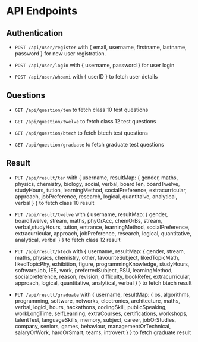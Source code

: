 # API Endpoints

## Authentication

 - `POST /api/user/register` with { email, username, firstname, lastname, password } for new user registration.

- `POST /api/user/login` with { username, password } for user login

- `POST /api/user/whoami` with { userID } to fetch user details

## Questions

- `GET /api/question/ten` to fetch class 10 test questions

- `GET /api/question/twelve` to fetch class 12 test questions

- `GET /api/question/btech` to fetch btech test questions

- `GET /api/question/graduate` to fetch graduate test questions

## Result

- `PUT /api/result/ten` with { username, resultMap: { gender, maths, physics, chemistry, biology, social, verbal, boardTen, boardTwelve, studyHours, tution, learningMethod, socialPreference, extracurricular, approach, jobPreference, research, logical, quantitaive, analytical, verbal } } to fetch class 10 result

- `PUT /api/result/twelve` with { username, resultMap: { gender, boardTwelve, stream, maths, phyOrAcc, chemOrBs, stream, verbal,studyHours, tution, entrance, learningMethod, socialPreference, extracurricular, approach, jobPreference, research, logical, quantitative, analytical, verbal } } to fetch class 12 result

- `PUT /api/result/btech` with { username, resultMap: { gender, stream, maths, physics, chemistry, other, favouriteSubject, likedTopicMath, likedTopicPhy, exhibition, figure, programmingKnowledge, studyHours, softwareJob, IES, work, preferredSubject, PSU, learningMethod, socialpreference, reason, revision, difficulty, bookRefer, extracurricular, approach, logical, quantitative, analytical, verbal } } to fetch btech result

- `PUT /api/result/graduate` with { username, resultMap: { os, algorithms, programming, software, networks, electronics, architecture, maths, verbal, logicl, hours, hackathons, codingSkill, publicSpeaking, workLongTime, selfLearning, extraCourses, certifications, workshops, talentTest, languageSkills, memory, subject, career, jobOrStudies, company, seniors, games, behaviour, managementOrTechnical, salaryOrWork, hardOrSmart, teams, introvert } } to fetch graduate result



